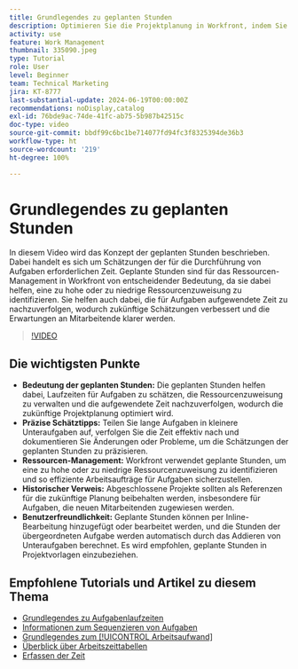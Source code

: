 ```yaml
---
title: Grundlegendes zu geplanten Stunden
description: Optimieren Sie die Projektplanung in Workfront, indem Sie geplante Stunden nutzen, um Laufzeiten zu schätzen, Ressourcen zu verwalten, die Zeit zu nachzuverfolgen, historische Verweise zu nutzen und Arbeitsaufträge zu optimieren.
activity: use
feature: Work Management
thumbnail: 335090.jpeg
type: Tutorial
role: User
level: Beginner
team: Technical Marketing
jira: KT-8777
last-substantial-update: 2024-06-19T00:00:00Z
recommendations: noDisplay,catalog
exl-id: 76bde9ac-74de-41fc-ab75-5b987b42515c
doc-type: video
source-git-commit: bbdf99c6bc1be714077fd94fc3f8325394de36b3
workflow-type: ht
source-wordcount: '219'
ht-degree: 100%

---
```


# Grundlegendes zu geplanten Stunden

In diesem Video wird das Konzept der geplanten Stunden beschrieben. Dabei handelt es sich um Schätzungen der für die Durchführung von Aufgaben erforderlichen Zeit.
Geplante Stunden sind für das Ressourcen-Management in Workfront von entscheidender Bedeutung, da sie dabei helfen, eine zu hohe oder zu niedrige Ressourcenzuweisung zu identifizieren.
Sie helfen auch dabei, die für Aufgaben aufgewendete Zeit zu nachzuverfolgen, wodurch zukünftige Schätzungen verbessert und die Erwartungen an Mitarbeitende klarer werden.


>[!VIDEO](https://video.tv.adobe.com/v/335090/?quality=12&learn=on&enablevpops=1)


## Die wichtigsten Punkte

* **Bedeutung der geplanten Stunden:** Die geplanten Stunden helfen dabei, Laufzeiten für Aufgaben zu schätzen, die Ressourcenzuweisung zu verwalten und die aufgewendete Zeit nachzuverfolgen, wodurch die zukünftige Projektplanung optimiert wird. 
* **Präzise Schätztipps:** Teilen Sie lange Aufgaben in kleinere Unteraufgaben auf, verfolgen Sie die Zeit effektiv nach und dokumentieren Sie Änderungen oder Probleme, um die Schätzungen der geplanten Stunden zu präzisieren. 
* **Ressourcen-Management:** Workfront verwendet geplante Stunden, um eine zu hohe oder zu niedrige Ressourcenzuweisung zu identifizieren und so effiziente Arbeitsaufträge für Aufgaben sicherzustellen. 
* **Historischer Verweis:** Abgeschlossene Projekte sollten als Referenzen für die zukünftige Planung beibehalten werden, insbesondere für Aufgaben, die neuen Mitarbeitenden zugewiesen werden. 
* **Benutzerfreundlichkeit:** Geplante Stunden können per Inline-Bearbeitung hinzugefügt oder bearbeitet werden, und die Stunden der übergeordneten Aufgabe werden automatisch durch das Addieren von Unteraufgaben berechnet. Es wird empfohlen, geplante Stunden in Projektvorlagen einzubeziehen. 


## Empfohlene Tutorials und Artikel zu diesem Thema

* [Grundlegendes zu Aufgabenlaufzeiten](/help/manage-work/tasks/understand-task-durations.md)
* [Informationen zum Sequenzieren von Aufgaben](/help/manage-work/tasks/learn-to-sequence-tasks.md)
* [Grundlegendes zum [!UICONTROL Arbeitsaufwand]](/help/manage-work/tasks/understand-work-effort.md)
* [Überblick über Arbeitszeittabellen](https://experienceleague.adobe.com/de/docs/workfront/using/timesheets/details/timesheets-overview)
* [Erfassen der Zeit](https://experienceleague.adobe.com/de/docs/workfront/using/timesheets/create-and-manage-timesheets-in-adobe-workfront/log-time)
